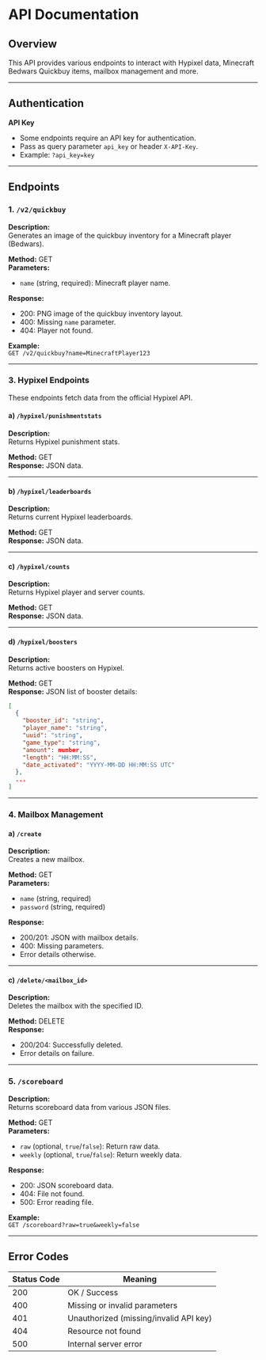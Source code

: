 
# API Documentation

## Overview

This API provides various endpoints to interact with Hypixel data, Minecraft Bedwars Quickbuy items, mailbox management and more.

---

## Authentication

**API Key**

- Some endpoints require an API key for authentication.
- Pass as query parameter `api_key` or header `X-API-Key`.
- Example: `?api_key=key`

---

## Endpoints

### 1. `/v2/quickbuy`

**Description:**  
Generates an image of the quickbuy inventory for a Minecraft player (Bedwars).

**Method:** GET  
**Parameters:**  
- `name` (string, required): Minecraft player name.

**Response:**  
- 200: PNG image of the quickbuy inventory layout.  
- 400: Missing `name` parameter.  
- 404: Player not found.

**Example:**  
`GET /v2/quickbuy?name=MinecraftPlayer123`

---


### 3. Hypixel Endpoints

These endpoints fetch data from the official Hypixel API.

#### a) `/hypixel/punishmentstats`

**Description:**  
Returns Hypixel punishment stats.

**Method:** GET  
**Response:** JSON data.

---

#### b) `/hypixel/leaderboards`

**Description:**  
Returns current Hypixel leaderboards.

**Method:** GET  
**Response:** JSON data.

---

#### c) `/hypixel/counts`

**Description:**  
Returns Hypixel player and server counts.

**Method:** GET  
**Response:** JSON data.

---

#### d) `/hypixel/boosters`

**Description:**  
Returns active boosters on Hypixel.

**Method:** GET  
**Response:** JSON list of booster details:

```json
[
  {
    "booster_id": "string",
    "player_name": "string",
    "uuid": "string",
    "game_type": "string",
    "amount": number,
    "length": "HH:MM:SS",
    "date_activated": "YYYY-MM-DD HH:MM:SS UTC"
  },
  ...
]
```

---

### 4. Mailbox Management

#### a) `/create`

**Description:**  
Creates a new mailbox.

**Method:** GET  
**Parameters:**  
- `name` (string, required)  
- `password` (string, required)  

**Response:**  
- 200/201: JSON with mailbox details.  
- 400: Missing parameters.  
- Error details otherwise.

---


#### c) `/delete/<mailbox_id>`

**Description:**  
Deletes the mailbox with the specified ID.

**Method:** DELETE  
**Response:**  
- 200/204: Successfully deleted.  
- Error details on failure.

---

### 5. `/scoreboard`

**Description:**  
Returns scoreboard data from various JSON files.

**Method:** GET  
**Parameters:**  
- `raw` (optional, `true`/`false`): Return raw data.  
- `weekly` (optional, `true`/`false`): Return weekly data.

**Response:**  
- 200: JSON scoreboard data.  
- 404: File not found.  
- 500: Error reading file.

**Example:**  
`GET /scoreboard?raw=true&weekly=false`

---


## Error Codes

| Status Code | Meaning                         |
|-------------|--------------------------------|
| 200         | OK / Success                   |
| 400         | Missing or invalid parameters  |
| 401         | Unauthorized (missing/invalid API key) |
| 404         | Resource not found             |
| 500         | Internal server error          |


